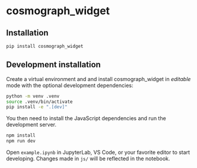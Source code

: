 # cosmograph_widget

## Installation

```sh
pip install cosmograph_widget
```

## Development installation

Create a virtual environment and and install cosmograph_widget in *editable* mode with the
optional development dependencies:

```sh
python -m venv .venv
source .venv/bin/activate
pip install -e ".[dev]"
```

You then need to install the JavaScript dependencies and run the development server.

```sh
npm install
npm run dev
```

Open `example.ipynb` in JupyterLab, VS Code, or your favorite editor
to start developing. Changes made in `js/` will be reflected
in the notebook.
